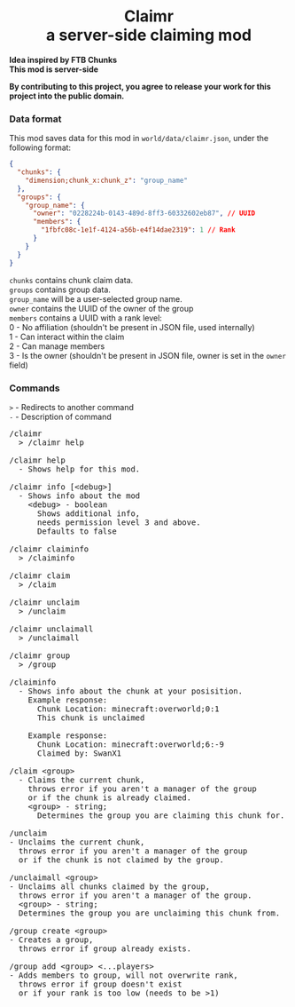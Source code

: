 <h1 align="center">Claimr<br>a server-side claiming mod</h1>

**Idea inspired by FTB Chunks**<br>
**This mod is server-side**

**By contributing to this project, you agree to release your work for this project into the public domain.**

### Data format
This mod saves data for this mod in `world/data/claimr.json`, under the following format:

```json
{
  "chunks": {
    "dimension;chunk_x:chunk_z": "group_name"
  },
  "groups": {
    "group_name": {
      "owner": "0228224b-0143-489d-8ff3-60332602eb87", // UUID
      "members": {
        "1fbfc08c-1e1f-4124-a56b-e4f14dae2319": 1 // Rank
      }
    }
  }
}
```

<code>chunks</code> contains chunk claim data.<br>
<code>groups</code> contains group data.<br>
<code>group_name</code> will be a user-selected group name.<br>
<code>owner</code> contains the UUID of the owner of the group<br>
<code>members</code> contains a UUID with a rank level:<br>
  0 - No affiliation (shouldn't be present in JSON file, used internally)<br>
  1 - Can interact within the claim<br>
  2 - Can manage members<br>
  3 - Is the owner (shouldn't be present in JSON file, owner is set in the <code>owner</code> field)<br>

### Commands

<code>&gt;</code> - Redirects to another command<br>
<code>-</code> - Description of command

<pre>
/claimr
  > /claimr help

/claimr help
  - Shows help for this mod.

/claimr info [&lt;debug&gt;]
  - Shows info about the mod
    &lt;debug&gt; - boolean
      Shows additional info,
      needs permission level 3 and above.
      Defaults to false

/claimr claiminfo
  &gt; /claiminfo

/claimr claim
  &gt; /claim

/claimr unclaim
  &gt; /unclaim

/claimr unclaimall
  &gt; /unclaimall

/claimr group
  &gt; /group

/claiminfo             
  - Shows info about the chunk at your posisition.
    Example response:
      Chunk Location: minecraft:overworld;0:1
      This chunk is unclaimed
   
    Example response:
      Chunk Location: minecraft:overworld;6:-9
      Claimed by: SwanX1

/claim &lt;group&gt;
  - Claims the current chunk,
    throws error if you aren't a manager of the group
    or if the chunk is already claimed.
    &lt;group&gt; - string;
      Determines the group you are claiming this chunk for.

/unclaim
- Unclaims the current chunk, 
  throws error if you aren't a manager of the group
  or if the chunk is not claimed by the group.

/unclaimall &lt;group&gt;
- Unclaims all chunks claimed by the group,
  throws error if you aren't a manager of the group.
  &lt;group&gt; - string;
  Determines the group you are unclaiming this chunk from.

/group create &lt;group&gt;
- Creates a group,
  throws error if group already exists.

/group add &lt;group&gt; &lt;...players&gt;
- Adds members to group, will not overwrite rank,
  throws error if group doesn't exist
  or if your rank is too low (needs to be >1)
</pre>